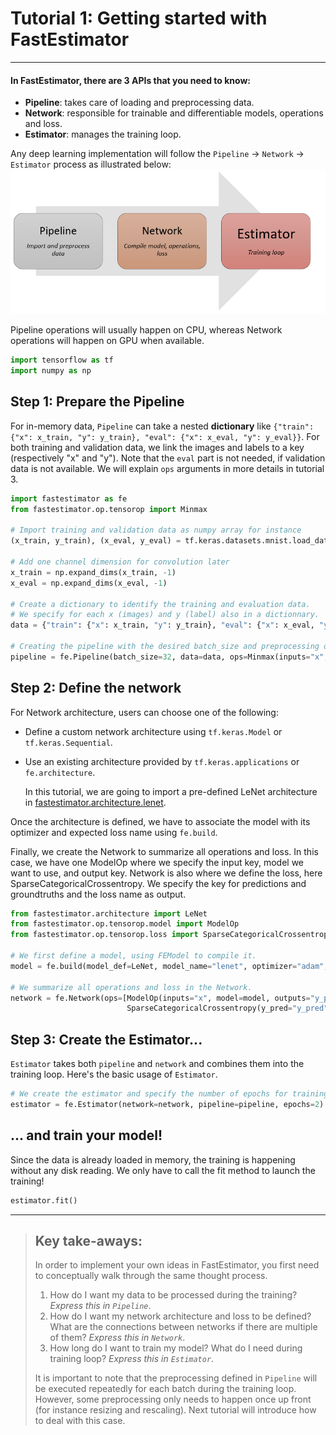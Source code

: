 # Tutorial 1: Getting started with FastEstimator
_____

#### In FastEstimator, there are 3 APIs that you need to know:

* __Pipeline__: takes care of loading and preprocessing data.
* __Network__: responsible for trainable and differentiable models, operations and loss.
* __Estimator__: manages the training loop.

Any deep learning implementation will follow the `Pipeline` -> `Network` -> `Estimator` process as illustrated below:<img src="assets/tutorial/image/workflow.png">

Pipeline operations will usually happen on CPU, whereas Network operations will happen on GPU when available.



```python
import tensorflow as tf
import numpy as np
```

## Step 1: Prepare the Pipeline

For in-memory data, `Pipeline` can take a nested **dictionary** like `{"train": {"x": x_train, "y": y_train}, "eval": {"x": x_eval, "y": y_eval}}`.  For both training and validation data, we link the images and labels to a key (respectively "x" and "y"). Note that the `eval` part is not needed, if validation data is not available.
We will explain `ops` arguments in more details in tutorial 3.


```python
import fastestimator as fe
from fastestimator.op.tensorop import Minmax

# Import training and validation data as numpy array for instance
(x_train, y_train), (x_eval, y_eval) = tf.keras.datasets.mnist.load_data()

# Add one channel dimension for convolution later
x_train = np.expand_dims(x_train, -1)
x_eval = np.expand_dims(x_eval, -1)

# Create a dictionary to identify the training and evaluation data.
# We specify for each x (images) and y (label) also in a dictionnary.
data = {"train": {"x": x_train, "y": y_train}, "eval": {"x": x_eval, "y": y_eval}}

# Creating the pipeline with the desired batch_size and preprocessing operation (here Minmax).
pipeline = fe.Pipeline(batch_size=32, data=data, ops=Minmax(inputs="x", outputs="x"))
```

## Step 2: Define the network

For Network architecture, users can choose one of the following:
* Define a custom network architecture using  `tf.keras.Model` or `tf.keras.Sequential`.
* Use an existing architecture provided by `tf.keras.applications` or `fe.architecture`.

    In this tutorial, we are going to import a pre-defined LeNet architecture in [fastestimator.architecture.lenet](https://github.com/fastestimator/fastestimator/blob/master/fastestimator/architecture/lenet.py).

Once the architecture is defined, we have to associate the model with its optimizer and expected loss name using `fe.build`.

Finally, we create the Network to summarize all operations and loss. In this case, we have one ModelOp where we specify the input key, model we want to use, and output key.
Network is also where we define the loss, here SparseCategoricalCrossentropy. We specify the key for predictions and groundtruths and the loss name as output.


```python
from fastestimator.architecture import LeNet
from fastestimator.op.tensorop.model import ModelOp
from fastestimator.op.tensorop.loss import SparseCategoricalCrossentropy

# We first define a model, using FEModel to compile it.
model = fe.build(model_def=LeNet, model_name="lenet", optimizer="adam", loss_name="loss")

# We summarize all operations and loss in the Network.
network = fe.Network(ops=[ModelOp(inputs="x", model=model, outputs="y_pred"),
                          SparseCategoricalCrossentropy(y_pred="y_pred", y_true="y", outputs="loss")])
```

## Step 3: Create the Estimator...

`Estimator` takes both `pipeline` and `network` and combines them into the training loop. Here's the basic usage of `Estimator`.


```python
# We create the estimator and specify the number of epochs for training.
estimator = fe.Estimator(network=network, pipeline=pipeline, epochs=2)
```

## ... and train your model!

Since the data is already loaded in memory, the training is happening without any disk reading. We only have to call the fit method to launch the training!


```python
estimator.fit()
```

___
> ## Key take-aways:
>
> In order to implement your own ideas in FastEstimator, you first need to conceptually walk through the same thought process.
>1. How do I want my data to be processed during the training? _Express this in `Pipeline`_.
>2. How do I want my network architecture and loss to be defined? What are the connections between networks if there are multiple of them? _Express this in `Network`_.
>3. How long do I want to train my model? What do I need during training loop? _Express this in `Estimator`_.
>
>It is important to note that the preprocessing defined in `Pipeline` will be executed repeatedly for each batch during the training loop. However, some preprocessing only needs to happen once up front (for instance resizing and rescaling). Next tutorial will introduce how to deal with this case.

